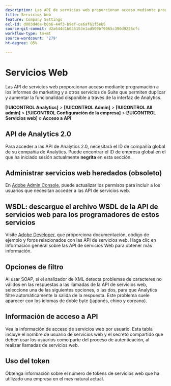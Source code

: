 ```yaml
---
description: Las API de servicios web proporcionan acceso mediante programación a los informes de marketing y a otros servicios de Suite que permiten duplicar y aumentar la funcionalidad disponible a través de la interfaz de Analytics.
title: Servicios Web
feature: Company Settings
exl-id: d003d40e-b0b6-44f3-b9ef-ce6af61f5eb5
source-git-commit: d2a644d1b655153e1ad509bf9065c390d9226cfc
workflow-type: tm+mt
source-wordcount: '279'
ht-degree: 85%

---
```


# Servicios Web

Las API de servicios web proporcionan acceso mediante programación a los informes de marketing y a otros servicios de Suite que permiten duplicar y aumentar la funcionalidad disponible a través de la interfaz de Analytics.

**[!UICONTROL Analytics]** > **[!UICONTROL Admin]** > **[!UICONTROL All admin]** > **[!UICONTROL Configuración de la empresa]** > **[!UICONTROL Servicios web]** o **Acceso a API**


## API de Analytics 2.0

Para acceder a las API de Analytics 2.0, necesitará el ID de compañía global de su compañía de Analytics. Puede encontrar el ID de empresa global en el que ha iniciado sesión actualmente **negrita** en esta sección.

## Administrar servicios web heredados (obsoleto)

En [Adobe Admin Console](https://helpx.adobe.com/es/enterprise/using/admin-console.html), puede actualizar los permisos para incluir a los usuarios que necesitan acceder a las API de servicios web.

## WSDL: descargue el archivo WSDL de la API de servicios web para los programadores de estos servicios

Visite [Adobe Developer](https://developer.adobe.com/analytics-apis/docs/2.0/), que proporciona documentación, código de ejemplo y foros relacionados con las API de servicios web. Haga clic en Información general sobre las API de servicios Web para obtener más información.

## Opciones de filtro

Al usar SOAP, si el analizador de XML detecta problemas de caracteres no válidos en las respuestas a las llamadas de la API de servicios web, seleccione una de las siguientes opciones, o las dos, para que Analytics filtre automáticamente la salida de la respuesta. Este problema suele aparecer con los idiomas de doble byte (japonés, chino y coreano).

## Información de acceso a API

Vea la información de acceso de servicios web por usuario. Esta tabla incluye el nombre de usuario de servicios web y el secreto compartido que deben usar los usuarios como parte del proceso de autenticación, al realizar llamadas de servicios web.

## Uso del token

Obtenga información sobre el número de tokens de servicios web que ha utilizado una empresa en el mes natural actual.
